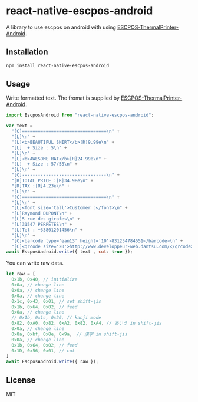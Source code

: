 # react-native-escpos-android

A library to use escpos on android with using [ESCPOS-ThermalPrinter-Android](https://github.com/DantSu/ESCPOS-ThermalPrinter-Android).

## Installation

```sh
npm install react-native-escpos-android
```

## Usage

Write formatted text. The fromat is supplied by [ESCPOS-ThermalPrinter-Android](https://github.com/DantSu/ESCPOS-ThermalPrinter-Android#formatted-text--syntax-guide).
```js
import EscposAndroid from "react-native-escpos-android";

var text =
  "[C]================================\n" +
  "[L]\n" +
  "[L]<b>BEAUTIFUL SHIRT</b>[R]9.99e\n" +
  "[L]  + Size : S\n" +
  "[L]\n" +
  "[L]<b>AWESOME HAT</b>[R]24.99e\n" +
  "[L]  + Size : 57/58\n" +
  "[L]\n" +
  "[C]--------------------------------\n" +
  "[R]TOTAL PRICE :[R]34.98e\n" +
  "[R]TAX :[R]4.23e\n" +
  "[L]\n" +
  "[C]================================\n" +
  "[L]\n" +
  "[L]<font size='tall'>Customer :</font>\n" +
  "[L]Raymond DUPONT\n" +
  "[L]5 rue des girafes\n" +
  "[L]31547 PERPETES\n" +
  "[L]Tel : +33801201456\n" +
  "[L]\n" +
  "[C]<barcode type='ean13' height='10'>831254784551</barcode>\n" +
  "[C]<qrcode size='20'>http://www.developpeur-web.dantsu.com/</qrcode>"
await EscposAndroid.write({ text , cut: true });
```

You can write raw data.
```js
let raw = [
  0x1b, 0x40, // initialize
  0x0a, // change line
  0x0a, // change line
  0x0a, // change line
  0x1c, 0x43, 0x01, // set shift-jis
  0x1b, 0x64, 0x02, // feed
  0x0a, // change line
  // 0x1b, 0x1c, 0x26, // kanji mode
  0x82, 0xA0, 0x82, 0xA2, 0x82, 0xA4, // あいう in shift-jis
  0x0a, // change line
  0x8a, 0xbf, 0x8e, 0x9a,　// 漢字 in shift-jis
  0x0a, // change line
  0x1b, 0x64, 0x02, // feed
  0x1D, 0x56, 0x01, // cut
]
await EscposAndroid.write({ raw });
```

## License

MIT
